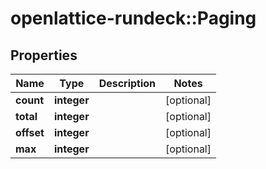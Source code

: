 # openlattice-rundeck::Paging

## Properties
Name | Type | Description | Notes
------------ | ------------- | ------------- | -------------
**count** | **integer** |  | [optional] 
**total** | **integer** |  | [optional] 
**offset** | **integer** |  | [optional] 
**max** | **integer** |  | [optional] 


